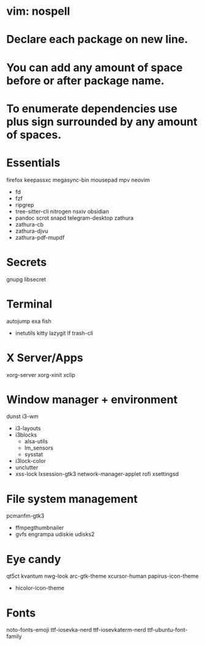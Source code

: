 # vim: nospell
# Declare each package on new line.
# You can add any amount of space before or after package name.
# To enumerate dependencies use plus sign surrounded by any amount of spaces.

# Essentials
firefox
keepassxc
megasync-bin
mousepad
mpv
neovim
 + fd
 + fzf
 + ripgrep
 + tree-sitter-cli
nitrogen
nsxiv
obsidian
 + pandoc
scrot
snapd
telegram-desktop
zathura
 + zathura-cb
 + zathura-djvu
 + zathura-pdf-mupdf

# Secrets
gnupg
libsecret

# Terminal
autojump
exa
fish
 + inetutils
kitty
lazygit
lf
trash-cli

# X Server/Apps
xorg-server
xorg-xinit
xclip

# Window manager + environment
dunst
i3-wm
 + i3-layouts
 + i3blocks
    + alsa-utils
    + lm_sensors
    + sysstat
 + i3lock-color
 + unclutter
 + xss-lock
lxsession-gtk3
network-manager-applet
rofi
xsettingsd

# File system management
pcmanfm-gtk3
 + ffmpegthumbnailer
 + gvfs
engrampa
udiskie
udisks2

# Eye candy
qt5ct
kvantum
nwg-look
arc-gtk-theme
xcursor-human
papirus-icon-theme
 + hicolor-icon-theme

# Fonts
noto-fonts-emoji
ttf-iosevka-nerd
ttf-iosevkaterm-nerd
ttf-ubuntu-font-family

